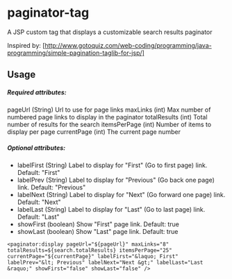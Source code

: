 paginator-tag
=============

A JSP custom tag that displays a customizable search results paginator

Inspired by: [http://www.gotoquiz.com/web-coding/programming/java-programming/simple-pagination-taglib-for-jsp/]

Usage
------
##### Required attributes:
pageUrl (String) Url to use for page links
maxLinks (int) Max number of numbered page links to display in the paginator
totalResults (int) Total number of results for the search
itemsPerPage (int) Number of items to display per page
currentPage (int) The current page number

##### Optional attributes:
* labelFirst (String) Label to display for "First" (Go to first page) link. Default: "First" 
* labelPrev (String) Label to display for "Previous" (Go back one page) link. Default: "Previous" 
* labelNext (String) Label to display for "Next" (Go forward one page) link. Default: "Next"
* labelLast (String) Label to display for "Last" (Go to last page) link. Default: "Last"
* showFirst (boolean) Show "First" page link. Default: true
* showLast (boolean) Show "Last" page link. Default: true

````<c:url var="pageUrl" value="/search?q=keyword" />
<paginator:display pageUrl="${pageUrl}" maxLinks="8" totalResults=${search.totalResults} itemsPerPage="25" 
currentPage="${currentPage}" labelFirst="&laquo; First" labelPrev="&lt; Previous" labelNext="Next &gt;" labelLast="Last &raquo;" showFirst="false" showLast="false" />
````